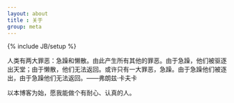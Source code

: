 ```yaml
---
layout: about
title : 关于
group: meta
---
```

{% include JB/setup %}

人类有两大罪恶：急躁和懒散。由此产生所有其他的罪恶。由于急躁，他们被驱逐出天堂；由于懒散，他们无法返回。或许只有一大罪恶，急躁。由于急躁他们被逐出，由于急躁他们无法返回。——弗朗兹·卡夫卡

以本博客为始，愿我能做个有耐心、认真的人。
